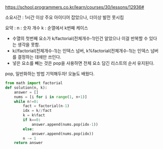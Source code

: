https://school.programmers.co.kr/learn/courses/30/lessons/12936#

소요시간 : 1시간 이상 주요 아이디어 잡았으나, 더이상 발전 못시킴

요약 : 
n : 숫자 개수
k : 순열에서 k번째 케이스

- 수열의 첫번째 요소가 k/factorial(전체개수-1)인건 알았으나 이걸 반복할 수 있다는 생각을 못함.
- k//factorial(전체개수-1)는 인덱스 넘버, k%factorial(전체개수-1)는 인덱스 넘버를 결정하는 데에만 쓰인다. 
- 넣은 요소를 빼는 것은 pop을 사용하면 전체 요소 담긴 리스트의 순서 유지된다.

pop, 일반화하는 방법 기억해두자!
오늘도 배웠다.

```python
from math import factorial
def solution(n, k):
    answer = []
    nums = [i for i in range(1, n+1)]
    while n!=0:
        fact = factorial(n-1)
        idx = k//fact
        k = k%fact
        if k==0:
            answer.append(nums.pop(idx-1))
        else:
            answer.append(nums.pop(idx))
        n -= 1
    return answer  
```

